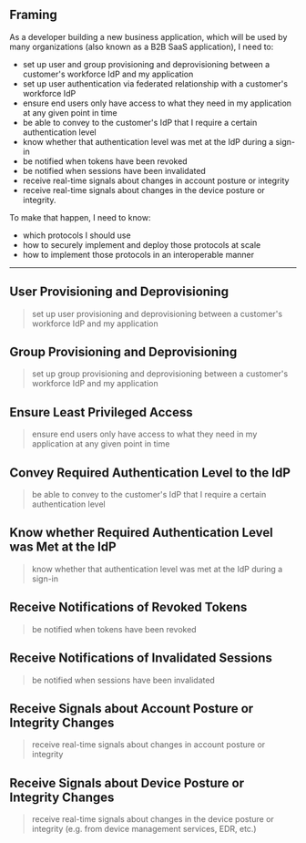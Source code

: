 ## Framing

As a developer building a new business application, which will be used by many organizations (also known as a B2B SaaS application), I need to:

* set up user and group provisioning and deprovisioning between a customer's workforce IdP and my application
* set up user authentication via federated relationship with a customer's workforce IdP
* ensure end users only have access to what they need in my application at any given point in time
* be able to convey to the customer's IdP that I require a certain authentication level
* know whether that authentication level was met at the IdP during a sign-in
* be notified when tokens have been revoked
* be notified when sessions have been invalidated
* receive real-time signals about changes in account posture or integrity
* receive real-time signals about changes in the device posture or integrity.

To make that happen, I need to know:

* which protocols I should use
* how to securely implement and deploy those protocols at scale
* how to implement those protocols in an interoperable manner

---

## User Provisioning and Deprovisioning

> set up user provisioning and deprovisioning between a customer's workforce IdP and my application

## Group Provisioning and Deprovisioning

> set up group provisioning and deprovisioning between a customer's workforce IdP and my application

## Ensure Least Privileged Access

> ensure end users only have access to what they need in my application at any given point in time

## Convey Required Authentication Level to the IdP

> be able to convey to the customer's IdP that I require a certain authentication level

## Know whether Required Authentication Level was Met at the IdP

> know whether that authentication level was met at the IdP during a sign-in

## Receive Notifications of Revoked Tokens

> be notified when tokens have been revoked

## Receive Notifications of Invalidated Sessions

> be notified when sessions have been invalidated

## Receive Signals about Account Posture or Integrity Changes

> receive real-time signals about changes in account posture or integrity

## Receive Signals about Device Posture or Integrity Changes

> receive real-time signals about changes in the device posture or integrity (e.g. from device management services, EDR, etc.)
